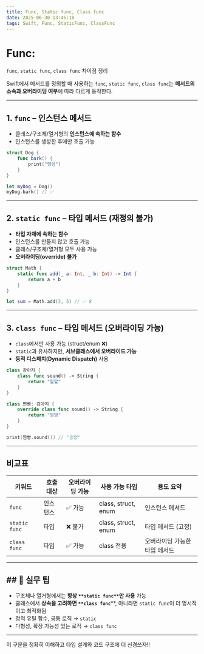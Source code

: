 ```yaml
---
title: Func, Static func, Class func
date: 2025-06-30 13:45:18
tags: Swift, Func, StaticFunc, ClassFunc
---
```


# Func: 
`func`, `static func`, `class func` 차이점 정리

Swift에서 메서드를 정의할 때 사용하는 `func`, `static func`, `class func`는 ****메서드의 소속과 오버라이딩 여부****에 따라 다르게 동작한다.

---

## 1. `func` – 인스턴스 메서드
- 클래스/구조체/열거형의 ****인스턴스에 속하는 함수****
- 인스턴스를 생성한 후에만 호출 가능
```swift
struct Dog {
    func bark() {
        print("멍멍")
    }
}

let myDog = Dog()
myDog.bark() // ✅
```

---

## 2. `static func` – 타입 메서드 (재정의 불가)
- ****타입 자체에 속하는 함수****
- 인스턴스를 만들지 않고 호출 가능
- 클래스/구조체/열거형 모두 사용 가능
- ****오버라이딩(override) 불가****
```swift
struct Math {
    static func add(_ a: Int, _ b: Int) -> Int {
        return a + b
    }
}

let sum = Math.add(3, 5) // ✅ 8
```

---

## 3. `class func` – 타입 메서드 (오버라이딩 가능)
- `class`에서만 사용 가능 (struct/enum ❌)
- `static`과 유사하지만, ****서브클래스에서 오버라이드 가능****
- ****동적 디스패치(Dynamic Dispatch)**** 사용
```swift
class 강아지 {
    class func sound() -> String {
        return "왈왈"
    }
}

class 찐빵: 강아지 {
    override class func sound() -> String {
        return "멍멍"
    }
}

print(찐빵.sound()) // "멍멍"
```

---

## 비교표

| 키워드         | 호출 대상        | 오버라이딩 가능 | 사용 가능 타입 | 용도 요약 |
|----------------|------------------|------------------|----------------|-----------|
| `func`         | 인스턴스          | ✅ 가능          | class, struct, enum | 인스턴스 메서드 |
| `static func`  | 타입              | ❌ 불가          | class, struct, enum | 타입 메서드 (고정) |
| `class func`   | 타입              | ✅ 가능          | class 전용     | 오버라이딩 가능한 타입 메서드 |

---

## ## 📝 실무 팁

- 구조체나 열거형에서는 ****항상** `**static func**`**만 사용**** 가능
- 클래스에서 ****상속을 고려하면** `**class func`****, 아니라면 `static func`이 더 명시적이고 최적화됨
- 정적 유틸 함수, 공통 로직 → `static`
- 다형성, 확장 가능성 있는 로직 → `class func`

---

이 구분을 정확히 이해하고 타입 설계와 코드 구조에 더 신경쓰자!!

